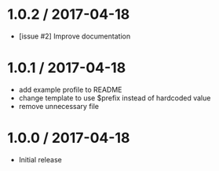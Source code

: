 
1.0.2 / 2017-04-18
==================

  * [issue #2] Improve documentation

1.0.1 / 2017-04-18
==================

  * add example profile to README
  * change template to use $prefix instead of hardcoded value
  * remove unnecessary file

1.0.0 / 2017-04-18
==================

  * Initial release
